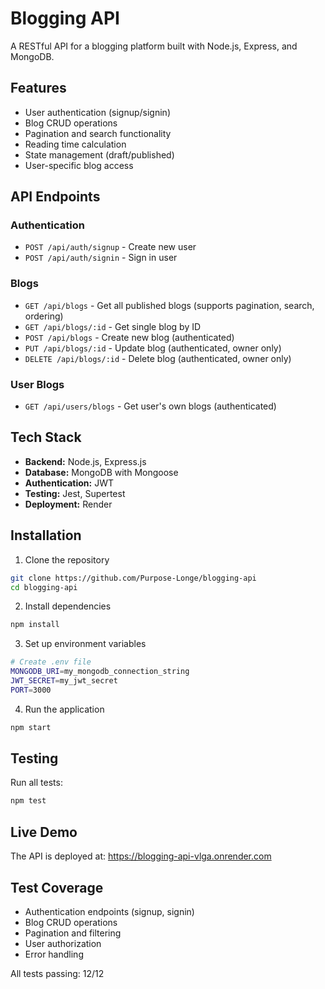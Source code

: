 # Blogging API

A RESTful API for a blogging platform built with Node.js, Express, and MongoDB.

## Features

- User authentication (signup/signin)
- Blog CRUD operations
- Pagination and search functionality
- Reading time calculation
- State management (draft/published)
- User-specific blog access

## API Endpoints

### Authentication
- `POST /api/auth/signup` - Create new user
- `POST /api/auth/signin` - Sign in user

### Blogs
- `GET /api/blogs` - Get all published blogs (supports pagination, search, ordering)
- `GET /api/blogs/:id` - Get single blog by ID
- `POST /api/blogs` - Create new blog (authenticated)
- `PUT /api/blogs/:id` - Update blog (authenticated, owner only)
- `DELETE /api/blogs/:id` - Delete blog (authenticated, owner only)

### User Blogs
- `GET /api/users/blogs` - Get user's own blogs (authenticated)

## Tech Stack

- **Backend:** Node.js, Express.js
- **Database:** MongoDB with Mongoose
- **Authentication:** JWT
- **Testing:** Jest, Supertest
- **Deployment:** Render

## Installation

1. Clone the repository
```bash
git clone https://github.com/Purpose-Longe/blogging-api
cd blogging-api
```

2. Install dependencies
```bash
npm install
```

3. Set up environment variables
```bash
# Create .env file
MONGODB_URI=my_mongodb_connection_string
JWT_SECRET=my_jwt_secret
PORT=3000
```

4. Run the application
```bash
npm start
```

## Testing

Run all tests:
```bash
npm test
```

## Live Demo

The API is deployed at: https://blogging-api-vlga.onrender.com

## Test Coverage

- Authentication endpoints (signup, signin)
- Blog CRUD operations
- Pagination and filtering
- User authorization
- Error handling

All tests passing: 12/12